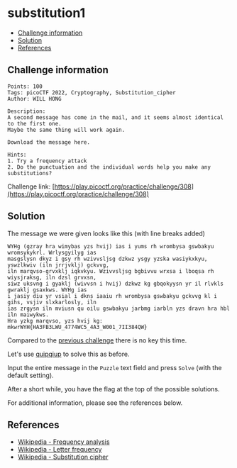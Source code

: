 # substitution1

- [Challenge information](#challenge-information)
- [Solution](#solution)
- [References](#references)

## Challenge information
```
Points: 100
Tags: picoCTF 2022, Cryptography, Substitution_cipher
Author: WILL HONG
 
Description:
A second message has come in the mail, and it seems almost identical to the first one. 
Maybe the same thing will work again.

Download the message here.

Hints:
1. Try a frequency attack
2. Do the punctuation and the individual words help you make any substitutions?
```
Challenge link: [https://play.picoctf.org/practice/challenge/308](https://play.picoctf.org/practice/challenge/308)

## Solution

The message we were given looks like this (with line breaks added)
```
WYHg (gzray hra wimybas yzs hvij) ias i yums rh wrombysa gswbakyu wromsykykrl. Wrlysgyilyg ias 
masgslysn dkyz i gsy rh wzivvsljsg dzkwz ysgy yzska wasiykxkyu, yswzlkwiv (iln jrrjvklj) gckvvg, 
iln marqvso-grvxklj iqkvkyu. Wzivvsljsg bgbivvu wrxsa i lboqsa rh wiysjraksg, iln dzsl grvxsn, 
siwz uksvng i gyaklj (wivvsn i hvij) dzkwz kg gbqokyysn yr il rlvkls gwraklj gsaxkws. WYHg ias 
i jasiy diu yr vsial i dkns iaaiu rh wrombysa gswbakyu gckvvg kl i gihs, vsjiv slxkarlosly, iln 
ias zrgysn iln mviusn qu oilu gswbakyu jarbmg iarbln yzs dravn hra hbl iln maiwykws. 
Hra yzkg marqvso, yzs hvij kg: mkwrWYH{HA3FB3LWU_4774WC5_4A3_W001_7II384QW}
```

Compared to the [previous challenge](substitution0.md) there is no key this time.

Let's use [quipqiup](https://quipqiup.com/) to solve this as before.

Input the entire message in the `Puzzle` text field and press `Solve` (with the default setting).

After a short while, you have the flag at the top of the possible solutions.

For additional information, please see the references below.

## References

- [Wikipedia - Frequency analysis](https://en.wikipedia.org/wiki/Frequency_analysis)
- [Wikipedia - Letter frequency](https://en.wikipedia.org/wiki/Letter_frequency)
- [Wikipedia - Substitution cipher](https://en.wikipedia.org/wiki/Substitution_cipher)
